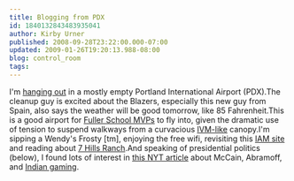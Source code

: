 ```yaml
---
title: Blogging from PDX
id: 1840132843483935041
author: Kirby Urner
published: 2008-09-28T23:22:00.000-07:00
updated: 2009-01-26T19:20:13.988-08:00
blog: control_room
tags: 
---
```


[](https://blogger.googleusercontent.com/img/b/R29vZ2xl/AVvXsEixjOWAEePvdWsfiEJvTP3tQmsBVXfK3c0a8DigGd25EsWgBQ_QmWyr2FzPVNH0jYbqeAsNHkwipJplM60bBV_BKDmzwkn_RToVMv7Q7pEwE-CBCCHqPO5s2hjTSqJMwPXJ4gzB/s1600-h/Screenshot-Portland+International+Airport+-+Wi-Fi+Portal+-+Mozilla+Firefox.png)I'm [hanging out](http://mybizmo.blogspot.com/2006/04/ambient-video-for-airports.html) in a mostly empty Portland International Airport (PDX).The cleanup guy is excited about the Blazers, especially this new guy from Spain, also says the weather will be good tomorrow, like 85 Fahrenheit.This is a good airport for [Fuller School MVPs](http://controlroom.blogspot.com/2005/12/thinking-globally.html) to fly into, given the dramatic use of tension to suspend walkways from a curvacious [IVM-like](http://http//mybizmo.blogspot.com/2006/10/terminal-movie-review.html) canopy.I'm sipping a Wendy's Frosty [tm], enjoying the free wifi, revisiting this [IAM site](http://www.internationalairportmontello.com/) and reading about [7 Hills Ranch](http://www.greeleytribune.com/article/99999999/SPECIALA01/112310176).And speaking of presidential politics (below), I found lots of interest in [this NYT article](http://www.nytimes.com/2008/09/28/us/politics/28gambling-web.html?_r=1&oref=slogin) about McCain, Abramoff, and [Indian gaming](http://controlroom.blogspot.com/2008/07/touring-facilities.html).